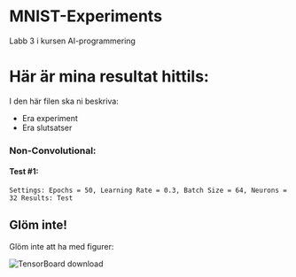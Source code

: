 # MNIST-Experiments
Labb 3 i kursen AI-programmering

# Här är mina resultat hittils:

I den här filen ska ni beskriva:
- Era experiment
- Era slutsatser


### Non-Convolutional:

#### Test #1:
``
    Settings: Epochs = 50,
    Learning Rate = 0.3,
    Batch Size = 64,
    Neurons = 32
    Results:
    Test
``


## Glöm inte!

Glöm inte att ha med figurer:

![TensorBoard download](fig/TensorBoardDownload.png "Glöm inte att kryssa i 'Show data download links' så att ni kan ladda ner era filer.")
